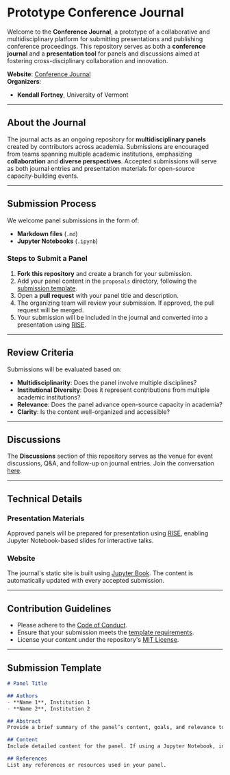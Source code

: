 # Prototype Conference Journal
Welcome to the **Conference Journal**, a prototype of a collaborative and multidisciplinary platform for submitting presentations and publishing conference proceedings. This repository serves as both a **conference journal** and a **presentation tool** for panels and discussions aimed at fostering cross-disciplinary collaboration and innovation.

**Website**: [Conference Journal](https://kefortney.github.io/Prototype_Conference_Journal/)  
**Organizers**:  
- **Kendall Fortney**, University of Vermont

---

## About the Journal

The journal acts as an ongoing repository for **multidisciplinary panels** created by contributors across academia. Submissions are encouraged from teams spanning multiple academic institutions, emphasizing **collaboration** and **diverse perspectives**. Accepted submissions will serve as both journal entries and presentation materials for open-source capacity-building events.

---

## Submission Process

We welcome panel submissions in the form of:
- **Markdown files** (`.md`)
- **Jupyter Notebooks** (`.ipynb`)

### Steps to Submit a Panel
1. **Fork this repository** and create a branch for your submission.
2. Add your panel content in the `proposals` directory, following the [submission template](#submission-template).
3. Open a **pull request** with your panel title and description.
4. The organizing team will review your submission. If approved, the pull request will be merged.
5. Your submission will be included in the journal and converted into a presentation using [RISE](https://rise.readthedocs.io/).

---

## Review Criteria

Submissions will be evaluated based on:
- **Multidisciplinarity**: Does the panel involve multiple disciplines?
- **Institutional Diversity**: Does it represent contributions from multiple academic institutions?
- **Relevance**: Does the panel advance open-source capacity in academia?
- **Clarity**: Is the content well-organized and accessible?

---

## Discussions

The **Discussions** section of this repository serves as the venue for event discussions, Q&A, and follow-up on journal entries. Join the conversation [here](https://github.com/kefortney/Journal_of_Open_Source_Capacity_in_Academia/discussions).

---

## Technical Details

### Presentation Materials
Approved panels will be prepared for presentation using [RISE](https://rise.readthedocs.io/), enabling Jupyter Notebook-based slides for interactive talks.

### Website
The journal's static site is built using [Jupyter Book](https://jupyterbook.org/). The content is automatically updated with every accepted submission.

---

## Contribution Guidelines

- Please adhere to the [Code of Conduct](CODE_OF_CONDUCT.md).
- Ensure that your submission meets the [template requirements](#submission-template).
- License your content under the repository's [MIT License](LICENSE.md).

---

## Submission Template

```markdown
# Panel Title

## Authors
- **Name 1**, Institution 1  
- **Name 2**, Institution 2  

## Abstract
Provide a brief summary of the panel’s content, goals, and relevance to open-source capacity building in academia.

## Content
Include detailed content for the panel. If using a Jupyter Notebook, include explanations, code snippets, and visuals as appropriate.

## References
List any references or resources used in your panel.
